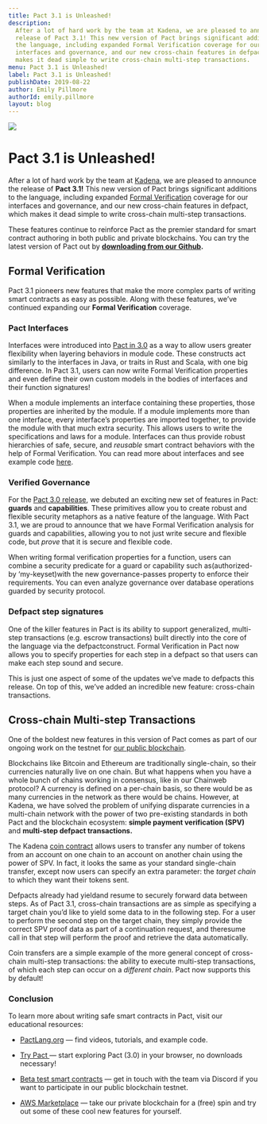 ```yaml
---
title: Pact 3.1 is Unleashed!
description:
  After a lot of hard work by the team at Kadena, we are pleased to announce the
  release of Pact 3.1! This new version of Pact brings significant additions to
  the language, including expanded Formal Verification coverage for our
  interfaces and governance, and our new cross-chain features in defpact, which
  makes it dead simple to write cross-chain multi-step transactions.
menu: Pact 3.1 is Unleashed!
label: Pact 3.1 is Unleashed!
publishDate: 2019-08-22
author: Emily Pillmore
authorId: emily.pillmore
layout: blog
---
```


![](/assets/blog/1_Pcj9Zf_irC35TwEGJlpz1Q.webp)

# Pact 3.1 is Unleashed!

After a lot of hard work by the team at [Kadena](http://kadena.io), we are
pleased to announce the release of **Pact 3.1!** This new version of Pact brings
significant additions to the language, including expanded
[Formal Verification](/docs/blogchain/2018/pact-formal-verification-for-blockchain-smart-contracts-done-right-2018-05-11)
coverage for our interfaces and governance, and our new cross-chain features in
defpact, which makes it dead simple to write cross-chain multi-step
transactions.

These features continue to reinforce Pact as the premier standard for smart
contract authoring in both public and private blockchains. You can try the
latest version of Pact out by
**[downloading from our Github](https://github.com/kadena-io/pact#installing-pact-with-homebrew-osx-only).**

## Formal Verification

Pact 3.1 pioneers new features that make the more complex parts of writing smart
contracts as easy as possible. Along with these features, we’ve continued
expanding our **Formal Verification** coverage.

### Pact Interfaces

Interfaces were introduced into [Pact in 3.0](./announcing-pact-3-0-2019-06-06)
as a way to allow users greater flexibility when layering behaviors in module
code. These constructs act similarly to the interfaces in Java, or traits in
Rust and Scala, with one big difference. In Pact 3.1, users can now write Formal
Verification properties and even define their own custom models in the bodies of
interfaces and their function signatures!

When a module implements an interface containing these properties, those
properties are inherited by the module. If a module implements more than one
interface, every interface’s properties are imported together, to provide the
module with that much extra security. This allows users to write the
specifications and laws for a module. Interfaces can thus provide robust
hierarchies of safe, secure, and _reusable_ smart contract behaviors with the
help of Formal Verification. You can read more about interfaces and see example
code
[here](https://pact-language.readthedocs.io/en/stable/pact-reference.html#interfaces).

### Verified Governance

For the [Pact 3.0 release](./announcing-pact-3-0-2019-06-06), we debuted an
exciting new set of features in Pact: **guards** and **capabilities**. These
primitives allow you to create robust and flexible security metaphors as a
native feature of the language. With Pact 3.1, we are proud to announce that we
have Formal Verification analysis for guards and capabilities, allowing you to
not just write secure and flexible code, but _prove_ that it is secure and
flexible code.

When writing formal verification properties for a function, users can combine a
security predicate for a guard or capability such as(authorized-by
‘my-keyset)with the new governance-passes property to enforce their
requirements. You can even analyze governance over database operations guarded
by security protocol.

### Defpact step signatures

One of the killer features in Pact is its ability to support generalized,
multi-step transactions (e.g. escrow transactions) built directly into the core
of the language via the defpactconstruct. Formal Verification in Pact now allows
you to specify properties for each step in a defpact so that users can make each
step sound and secure.

This is just one aspect of some of the updates we’ve made to defpacts this
release. On top of this, we’ve added an incredible new feature: cross-chain
transactions.

## Cross-chain Multi-step Transactions

One of the boldest new features in this version of Pact comes as part of our
ongoing work on the testnet for
[our public blockchain](./announcement-kadena-public-blockchain-testnet-live-2019-03-26).

Blockchains like Bitcoin and Ethereum are traditionally single-chain, so their
currencies naturally live on one chain. But what happens when you have a whole
bunch of chains working in consensus, like in our Chainweb protocol? A currency
is defined on a per-chain basis, so there would be as many currencies in the
network as there would be chains. However, at Kadena, we have solved the problem
of unifying disparate currencies in a multi-chain network with the power of two
pre-existing standards in both Pact and the blockchain ecosystem: **simple
payment verification (SPV)** and **multi-step defpact transactions.**

The Kadena
[coin contract](https://github.com/kadena-io/chainweb-node/blob/master/pact/coin-contract/coin.pact#L195)
allows users to transfer any number of tokens from an account on one chain to an
account on another chain using the power of SPV. In fact, it looks the same as
your standard single-chain transfer, except now users can specify an extra
parameter: the _target chain_ to which they want their tokens sent.

Defpacts already had yieldand resume to securely forward data between steps. As
of Pact 3.1, cross-chain transactions are as simple as specifying a target chain
you’d like to yield some data to in the following step. For a user to perform
the second step on the target chain, they simply provide the correct SPV proof
data as part of a continuation request, and theresume call in that step will
perform the proof and retrieve the data automatically.

Coin transfers are a simple example of the more general concept of cross-chain
multi-step transactions: the ability to execute multi-step transactions, of
which each step can occur on a _different chain_. Pact now supports this by
default!

### Conclusion

To learn more about writing safe smart contracts in Pact, visit our educational
resources:

- [PactLang.org](http://pactlang.org/) — find videos, tutorials, and example
  code.

- [Try Pact ](http://pact.kadena.io)— start exploring Pact (3.0) in your
  browser, no downloads necessary!

- [Beta test smart contracts](http://discord.io/kadena) — get in touch with the
  team via Discord if you want to participate in our public blockchain testnet.

- [AWS Marketplace](http://kadena.io/aws) — take our private blockchain for a
  (free) spin and try out some of these cool new features for yourself.

